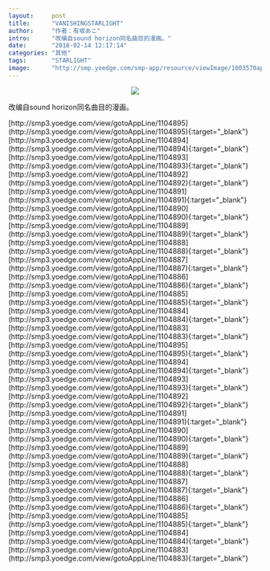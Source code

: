 ```yaml
---
layout:     post
title:      "VANISHINGSTARLIGHT"
author:     "作者：有坂あこ"
intro:      "改编自sound horizon同名曲目的漫画。"
date:       "2018-02-14 12:17:14"
categories: "其他"
tags:       "STARLIGHT"
image:      "http://smp.yoedge.com/smp-app/resource/viewImage/1003570appline.png"
---
```

<div style="text-align: center">
<p><img src="http://smp.yoedge.com/smp-app/resource/viewImage/1003570appline.png"/></p>
</div>
<p class="post-meta">
<span>改编自sound horizon同名曲目的漫画。</span>
</p>
[http://smp3.yoedge.com/view/gotoAppLine/1104895](http://smp3.yoedge.com/view/gotoAppLine/1104895){:target="_blank"}
[http://smp3.yoedge.com/view/gotoAppLine/1104894](http://smp3.yoedge.com/view/gotoAppLine/1104894){:target="_blank"}
[http://smp3.yoedge.com/view/gotoAppLine/1104893](http://smp3.yoedge.com/view/gotoAppLine/1104893){:target="_blank"}
[http://smp3.yoedge.com/view/gotoAppLine/1104892](http://smp3.yoedge.com/view/gotoAppLine/1104892){:target="_blank"}
[http://smp3.yoedge.com/view/gotoAppLine/1104891](http://smp3.yoedge.com/view/gotoAppLine/1104891){:target="_blank"}
[http://smp3.yoedge.com/view/gotoAppLine/1104890](http://smp3.yoedge.com/view/gotoAppLine/1104890){:target="_blank"}
[http://smp3.yoedge.com/view/gotoAppLine/1104889](http://smp3.yoedge.com/view/gotoAppLine/1104889){:target="_blank"}
[http://smp3.yoedge.com/view/gotoAppLine/1104888](http://smp3.yoedge.com/view/gotoAppLine/1104888){:target="_blank"}
[http://smp3.yoedge.com/view/gotoAppLine/1104887](http://smp3.yoedge.com/view/gotoAppLine/1104887){:target="_blank"}
[http://smp3.yoedge.com/view/gotoAppLine/1104886](http://smp3.yoedge.com/view/gotoAppLine/1104886){:target="_blank"}
[http://smp3.yoedge.com/view/gotoAppLine/1104885](http://smp3.yoedge.com/view/gotoAppLine/1104885){:target="_blank"}
[http://smp3.yoedge.com/view/gotoAppLine/1104884](http://smp3.yoedge.com/view/gotoAppLine/1104884){:target="_blank"}
[http://smp3.yoedge.com/view/gotoAppLine/1104883](http://smp3.yoedge.com/view/gotoAppLine/1104883){:target="_blank"}
[http://smp3.yoedge.com/view/gotoAppLine/1104895](http://smp3.yoedge.com/view/gotoAppLine/1104895){:target="_blank"}
[http://smp3.yoedge.com/view/gotoAppLine/1104894](http://smp3.yoedge.com/view/gotoAppLine/1104894){:target="_blank"}
[http://smp3.yoedge.com/view/gotoAppLine/1104893](http://smp3.yoedge.com/view/gotoAppLine/1104893){:target="_blank"}
[http://smp3.yoedge.com/view/gotoAppLine/1104892](http://smp3.yoedge.com/view/gotoAppLine/1104892){:target="_blank"}
[http://smp3.yoedge.com/view/gotoAppLine/1104891](http://smp3.yoedge.com/view/gotoAppLine/1104891){:target="_blank"}
[http://smp3.yoedge.com/view/gotoAppLine/1104890](http://smp3.yoedge.com/view/gotoAppLine/1104890){:target="_blank"}
[http://smp3.yoedge.com/view/gotoAppLine/1104889](http://smp3.yoedge.com/view/gotoAppLine/1104889){:target="_blank"}
[http://smp3.yoedge.com/view/gotoAppLine/1104888](http://smp3.yoedge.com/view/gotoAppLine/1104888){:target="_blank"}
[http://smp3.yoedge.com/view/gotoAppLine/1104887](http://smp3.yoedge.com/view/gotoAppLine/1104887){:target="_blank"}
[http://smp3.yoedge.com/view/gotoAppLine/1104886](http://smp3.yoedge.com/view/gotoAppLine/1104886){:target="_blank"}
[http://smp3.yoedge.com/view/gotoAppLine/1104885](http://smp3.yoedge.com/view/gotoAppLine/1104885){:target="_blank"}
[http://smp3.yoedge.com/view/gotoAppLine/1104884](http://smp3.yoedge.com/view/gotoAppLine/1104884){:target="_blank"}
[http://smp3.yoedge.com/view/gotoAppLine/1104883](http://smp3.yoedge.com/view/gotoAppLine/1104883){:target="_blank"}


